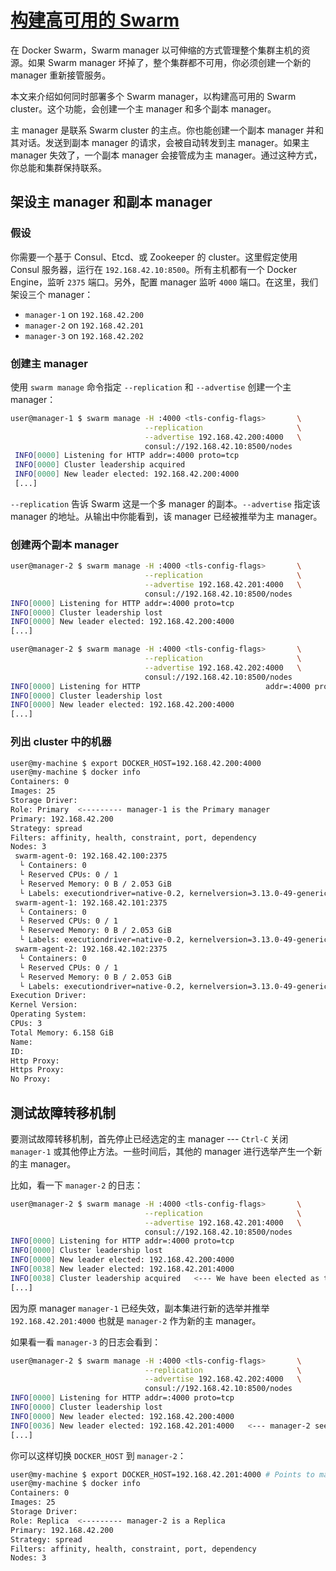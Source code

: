 # [构建高可用的 Swarm](https://docs.docker.com/v1.9/swarm/multi-manager-setup/)

在 Docker Swarm，Swarm manager 以可伸缩的方式管理整个集群主机的资源。如果 Swarm manager 坏掉了，整个集群都不可用，你必须创建一个新的 manager 重新接管服务。

本文来介绍如何同时部署多个 Swarm manager，以构建高可用的 Swarm cluster。这个功能，会创建一个主 manager 和多个副本 manager。

主 manager 是联系 Swarm cluster 的主点。你也能创建一个副本 manager 并和其对话。发送到副本 manager 的请求，会被自动转发到主 manager。如果主 manager 失效了，一个副本 manager 会接管成为主 manager。通过这种方式，你总能和集群保持联系。

## 架设主 manager 和副本 manager

### 假设

你需要一个基于 Consul、Etcd、或 Zookeeper 的 cluster。这里假定使用 Consul 服务器，运行在 `192.168.42.10:8500`。所有主机都有一个 Docker Engine，监听 `2375` 端口。另外，配置 manager 监听 `4000` 端口。在这里，我们架设三个 manager：

* `manager-1` on `192.168.42.200`
* `manager-2` on `192.168.42.201`
* `manager-3` on `192.168.42.202`

### 创建主 manager

使用 `swarm manage` 命令指定 `--replication` 和 `--advertise` 创建一个主 manager：

```sh
user@manager-1 $ swarm manage -H :4000 <tls-config-flags>       \
                              --replication                     \
                              --advertise 192.168.42.200:4000   \
                              consul://192.168.42.10:8500/nodes
 INFO[0000] Listening for HTTP addr=:4000 proto=tcp
 INFO[0000] Cluster leadership acquired
 INFO[0000] New leader elected: 192.168.42.200:4000
 [...]
```

`--replication` 告诉 Swarm 这是一个多 manager 的副本。`--advertise` 指定该 manager 的地址。从输出中你能看到，该 manager 已经被推举为主 manager。

### 创建两个副本 manager

```sh
user@manager-2 $ swarm manage -H :4000 <tls-config-flags>       \
                              --replication                     \
                              --advertise 192.168.42.201:4000   \
                              consul://192.168.42.10:8500/nodes
INFO[0000] Listening for HTTP addr=:4000 proto=tcp
INFO[0000] Cluster leadership lost
INFO[0000] New leader elected: 192.168.42.200:4000
[...]

user@manager-2 $ swarm manage -H :4000 <tls-config-flags>       \
                              --replication                     \
                              --advertise 192.168.42.202:4000   \
                              consul://192.168.42.10:8500/nodes
INFO[0000] Listening for HTTP                            addr=:4000 proto=tcp
INFO[0000] Cluster leadership lost
INFO[0000] New leader elected: 192.168.42.200:4000
[...]
```

### 列出 cluster 中的机器

```sh
user@my-machine $ export DOCKER_HOST=192.168.42.200:4000
user@my-machine $ docker info
Containers: 0
Images: 25
Storage Driver:
Role: Primary  <--------- manager-1 is the Primary manager
Primary: 192.168.42.200
Strategy: spread
Filters: affinity, health, constraint, port, dependency
Nodes: 3
 swarm-agent-0: 192.168.42.100:2375
  └ Containers: 0
  └ Reserved CPUs: 0 / 1
  └ Reserved Memory: 0 B / 2.053 GiB
  └ Labels: executiondriver=native-0.2, kernelversion=3.13.0-49-generic, operatingsystem=Ubuntu 14.04.2 LTS, storagedriver=aufs
 swarm-agent-1: 192.168.42.101:2375
  └ Containers: 0
  └ Reserved CPUs: 0 / 1
  └ Reserved Memory: 0 B / 2.053 GiB
  └ Labels: executiondriver=native-0.2, kernelversion=3.13.0-49-generic, operatingsystem=Ubuntu 14.04.2 LTS, storagedriver=aufs
 swarm-agent-2: 192.168.42.102:2375
  └ Containers: 0
  └ Reserved CPUs: 0 / 1
  └ Reserved Memory: 0 B / 2.053 GiB
  └ Labels: executiondriver=native-0.2, kernelversion=3.13.0-49-generic, operatingsystem=Ubuntu 14.04.2 LTS, storagedriver=aufs
Execution Driver:
Kernel Version:
Operating System:
CPUs: 3
Total Memory: 6.158 GiB
Name:
ID:
Http Proxy:
Https Proxy:
No Proxy:
```

## 测试故障转移机制

要测试故障转移机制，首先停止已经选定的主 manager --- `Ctrl-C` 关闭 `manager-1` 或其他停止方法。一些时间后，其他的 manager 进行选举产生一个新的主 manager。

比如，看一下 `manager-2` 的日志：

```sh
user@manager-2 $ swarm manage -H :4000 <tls-config-flags>       \
                              --replication                     \
                              --advertise 192.168.42.201:4000   \
                              consul://192.168.42.10:8500/nodes
INFO[0000] Listening for HTTP addr=:4000 proto=tcp
INFO[0000] Cluster leadership lost
INFO[0000] New leader elected: 192.168.42.200:4000
INFO[0038] New leader elected: 192.168.42.201:4000
INFO[0038] Cluster leadership acquired   <--- We have been elected as the new Primary Manager
[...]
```

因为原 manager `manager-1` 已经失效，副本集进行新的选举并推举 `192.168.42.201:4000` 也就是 `manager-2` 作为新的主 manager。

如果看一看 `manager-3` 的日志会看到：

```sh
user@manager-2 $ swarm manage -H :4000 <tls-config-flags>       \
                              --replication                     \
                              --advertise 192.168.42.202:4000   \
                              consul://192.168.42.10:8500/nodes
INFO[0000] Listening for HTTP addr=:4000 proto=tcp
INFO[0000] Cluster leadership lost
INFO[0000] New leader elected: 192.168.42.200:4000
INFO[0036] New leader elected: 192.168.42.201:4000   <--- manager-2 sees the new Primary Manager
[...]
```

你可以这样切换 `DOCKER_HOST` 到 `manager-2`：

```sh
user@my-machine $ export DOCKER_HOST=192.168.42.201:4000 # Points to manager-2
user@my-machine $ docker info
Containers: 0
Images: 25
Storage Driver:
Role: Replica  <--------- manager-2 is a Replica
Primary: 192.168.42.200
Strategy: spread
Filters: affinity, health, constraint, port, dependency
Nodes: 3
```


